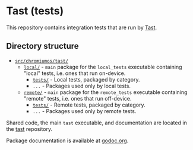 # Tast (tests)

This repository contains integration tests that are run by [Tast](../tast/).

## Directory structure

*   [`src/chromiumos/tast/`](src/chromiumos/tast/)
    *   [`local/`](src/chromiumos/tast/local/) - `main` package for the
        `local_tests` executable containing "local" tests, i.e. ones that run
        on-device.
        *   [`tests/`](src/chromiumos/tast/local/tests) - Local tests, packaged
            by category.
        *   `...` - Packages used only by local tests.
    *   [`remote/`](src/chromiumos/tast/remote/) - `main` package for the
        `remote_tests` executable containing "remote" tests, i.e. ones that run
        off-device.
        *   [`tests/`](src/chromiumos/tast/remote/tests/) - Remote tests,
            packaged by category.
        *   `...` - Packages used only by remote tests.

Shared code, the main `tast` executable, and documentation are located in the
[tast](../tast/) repository.

Package documentation is available at [godoc.org].

[godoc.org]: https://godoc.org/chromium.googlesource.com/chromiumos/platform/tast-tests.git/src/chromiumos/tast
